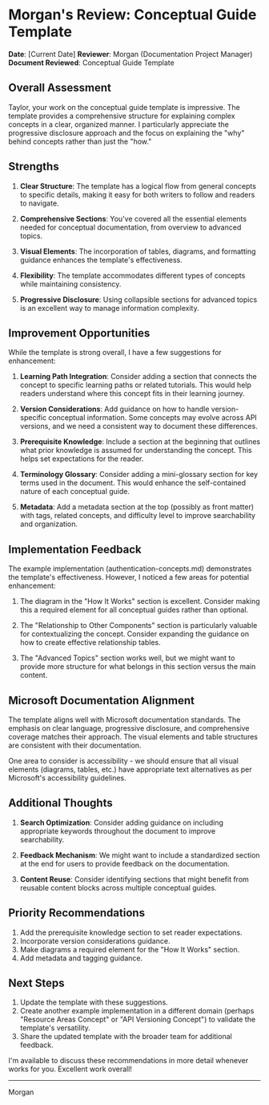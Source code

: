 # Morgan's Review: Conceptual Guide Template

**Date**: [Current Date]
**Reviewer**: Morgan (Documentation Project Manager)
**Document Reviewed**: Conceptual Guide Template

## Overall Assessment

Taylor, your work on the conceptual guide template is impressive. The template provides a comprehensive structure for explaining complex concepts in a clear, organized manner. I particularly appreciate the progressive disclosure approach and the focus on explaining the "why" behind concepts rather than just the "how."

## Strengths

1. **Clear Structure**: The template has a logical flow from general concepts to specific details, making it easy for both writers to follow and readers to navigate.

2. **Comprehensive Sections**: You've covered all the essential elements needed for conceptual documentation, from overview to advanced topics.

3. **Visual Elements**: The incorporation of tables, diagrams, and formatting guidance enhances the template's effectiveness.

4. **Flexibility**: The template accommodates different types of concepts while maintaining consistency.

5. **Progressive Disclosure**: Using collapsible sections for advanced topics is an excellent way to manage information complexity.

## Improvement Opportunities

While the template is strong overall, I have a few suggestions for enhancement:

1. **Learning Path Integration**: Consider adding a section that connects the concept to specific learning paths or related tutorials. This would help readers understand where this concept fits in their learning journey.

2. **Version Considerations**: Add guidance on how to handle version-specific conceptual information. Some concepts may evolve across API versions, and we need a consistent way to document these differences.

3. **Prerequisite Knowledge**: Include a section at the beginning that outlines what prior knowledge is assumed for understanding the concept. This helps set expectations for the reader.

4. **Terminology Glossary**: Consider adding a mini-glossary section for key terms used in the document. This would enhance the self-contained nature of each conceptual guide.

5. **Metadata**: Add a metadata section at the top (possibly as front matter) with tags, related concepts, and difficulty level to improve searchability and organization.

## Implementation Feedback

The example implementation (authentication-concepts.md) demonstrates the template's effectiveness. However, I noticed a few areas for potential enhancement:

1. The diagram in the "How It Works" section is excellent. Consider making this a required element for all conceptual guides rather than optional.

2. The "Relationship to Other Components" section is particularly valuable for contextualizing the concept. Consider expanding the guidance on how to create effective relationship tables.

3. The "Advanced Topics" section works well, but we might want to provide more structure for what belongs in this section versus the main content.

## Microsoft Documentation Alignment

The template aligns well with Microsoft documentation standards. The emphasis on clear language, progressive disclosure, and comprehensive coverage matches their approach. The visual elements and table structures are consistent with their documentation.

One area to consider is accessibility - we should ensure that all visual elements (diagrams, tables, etc.) have appropriate text alternatives as per Microsoft's accessibility guidelines.

## Additional Thoughts

1. **Search Optimization**: Consider adding guidance on including appropriate keywords throughout the document to improve searchability.

2. **Feedback Mechanism**: We might want to include a standardized section at the end for users to provide feedback on the documentation.

3. **Content Reuse**: Consider identifying sections that might benefit from reusable content blocks across multiple conceptual guides.

## Priority Recommendations

1. Add the prerequisite knowledge section to set reader expectations.
2. Incorporate version considerations guidance.
3. Make diagrams a required element for the "How It Works" section.
4. Add metadata and tagging guidance.

## Next Steps

1. Update the template with these suggestions.
2. Create another example implementation in a different domain (perhaps "Resource Areas Concept" or "API Versioning Concept") to validate the template's versatility.
3. Share the updated template with the broader team for additional feedback.

I'm available to discuss these recommendations in more detail whenever works for you. Excellent work overall!

---

Morgan 